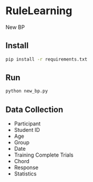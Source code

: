 # RuleLearning

New BP

## Install

```bash
pip install -r requirements.txt
```

## Run

```bash
python new_bp.py
```

## Data Collection

- Participant
- Student ID
- Age
- Group
- Date
- Training Complete Trials
- Chord
- Response
- Statistics
